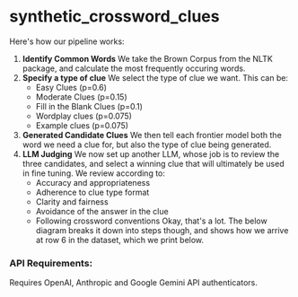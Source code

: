 # synthetic_crossword_clues

Here's how our pipeline works:
1. **Identify Common Words** We take the Brown Corpus from the NLTK package, and calculate the most frequently occuring words.
2. **Specify a type of clue** We select the type of clue we want. This can be:
    * Easy Clues (p=0.6)
    * Moderate Clues (p=0.15)
    * Fill in the Blank Clues (p=0.1)
    * Wordplay clues (p=0.075)
    * Example clues (p=0.075)
4. **Generated Candidate Clues** We then tell each frontier model both the word we need a clue for, but also the type of clue being generated.
5. **LLM Judging** We now set up another LLM, whose job is to review the three candidates, and select a winning clue that will ultimately be used in fine tuning. We review according to:
    * Accuracy and appropriateness
    * Adherence to clue type format
    * Clarity and fairness
    * Avoidance of the answer in the clue
    * Following crossword conventions
Okay, that's a lot. The below diagram breaks it down into steps though, and shows how we arrive at row 6 in the dataset, which we print below.

### API Requirements: ###
Requires OpenAI, Anthropic and Google Gemini API authenticators. 